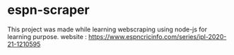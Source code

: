 # espn-scraper
This project was made while learning webscraping using node-js for learning purpose. website : https://www.espncricinfo.com/series/ipl-2020-21-1210595
